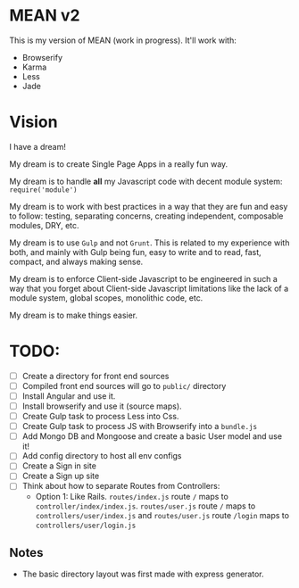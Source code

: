 MEAN v2
=======


This is my version of MEAN (work in progress).
It'll work with:

- Browserify
- Karma
- Less
- Jade


Vision
======

I have a dream!

My dream is to create Single Page Apps in a really fun way.

My dream is to handle **all** my Javascript code with decent module system: `require('module')`

My dream is to work with best practices in a way that they are fun and easy to follow: testing, separating concerns, creating independent, composable modules, DRY, etc.

My dream is to use `Gulp` and not `Grunt`. This is related to my experience with both, and mainly with Gulp being fun, easy to write and to read, fast, compact, and always making sense.


My dream is to enforce Client-side Javascript to be engineered in such a way that you forget about Client-side Javascript limitations like the lack of a module system, global scopes, monolithic code, etc. 

My dream is to make things easier.


TODO:
====

- [ ] Create a directory for front end sources
- [ ] Compiled front end sources will go to `public/` directory
- [ ] Install Angular and use it.
- [ ] Install browserify and use it (source maps).
- [ ] Create Gulp task to process Less into Css.
- [ ] Create Gulp task to process JS with Browserify into a `bundle.js`
- [ ] Add Mongo DB and Mongoose and create a basic User model and use it!
- [ ] Add config directory to host all env configs
- [ ] Create a Sign in site
- [ ] Create a Sign up site
- [ ] Think about how to separate Routes from Controllers:
     - Option 1: Like Rails. `routes/index.js` route `/` maps to `controller/index/index.js`. `routes/user.js` route `/` maps to `controllers/user/index.js` and `routes/user.js` route `/login` maps to `controllers/user/login.js`



## Notes

- The basic directory layout was first made with express generator.

